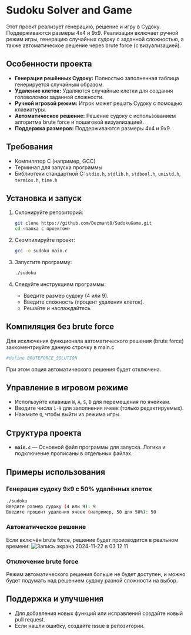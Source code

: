 # Sudoku Solver and Game

Этот проект реализует генерацию, решение и игру в Судоку. Поддерживаются размеры 4x4 и 9x9. Реализация включает ручной режим игры, генерацию случайных судоку с заданной сложностью, а также автоматическое решение через brute force (с визуализацией).

## Особенности проекта

- **Генерация решённых Судоку:** Полностью заполненная таблица генерируется случайным образом.
- **Удаление клеток:** Удаляются случайные клетки для создания головоломки заданной сложности.
- **Ручной игровой режим:** Игрок может решать Судоку с помощью клавиатуры.
- **Автоматическое решение:** Решение судоку с использованием алгоритма brute force и пошаговой визуализацией.
- **Поддержка размеров:** Поддерживаются размеры 4x4 и 9x9.

## Требования

- Компилятор C (например, GCC)
- Терминал для запуска программы
- Библиотеки стандартной C: `stdio.h`, `stdlib.h`, `stdbool.h`, `unistd.h`, `termios.h`, `time.h`

## Установка и запуск

1. Склонируйте репозиторий:
   ```bash
   git clone https://github.com/Dezmant8/SudokuGame.git
   cd <папка с проектом>
   ```

2. Скомпилируйте проект:
   ```bash
   gcc -o sudoku main.c
   ```

3. Запустите программу:
   ```bash
   ./sudoku
   ```

4. Следуйте инструкциям программы:
   - Введите размер судоку (4 или 9).
   - Введите сложность (процент удаления клеток).
   - Решайте и наслаждайтесь

## Компиляция без brute force

Для исключения функционала автоматического решения (brute force) заккоментриуйте данную строчку в main.c
```bash
#define BRUTEFORCE_SOLUTION
```

При этом опция автоматического решения будет отключена.

## Управление в игровом режиме

- Используйте клавиши `W`, `A`, `S`, `D` для перемещения по ячейкам.
- Вводите числа `1-9` для заполнения ячеек (только редактируемых).
- Нажмите `Q`, чтобы выйти из режима игры.

## Структура проекта

- **`main.c`** — Основной файл программы для запуска. Логика и подключение прописаны в отдельных файлах.

## Примеры использования

### Генерация судоку 9x9 с 50% удалённых клеток
```bash
./sudoku
Введите размер судоку (4 или 9): 9
Введите процент удаления ячеек (например, 50 для 50%): 50
```

### Автоматическое решение
Если включён brute force, решение будет производится в реальном времени:
![Запись экрана 2024-11-22 в 03 12 11](https://github.com/user-attachments/assets/9c960ec5-97b7-42a3-b71a-4a5741bfa3a7)


### Отключение brute force

Режим автоматического решения больше не будет доступен, и можно будет подумать над решением судоку разной сложности на выбор.

## Поддержка и улучшения

- Для добавления новых функций или исправлений создайте новый pull request.
- Если нашли ошибку, создайте issue в репозитории.

